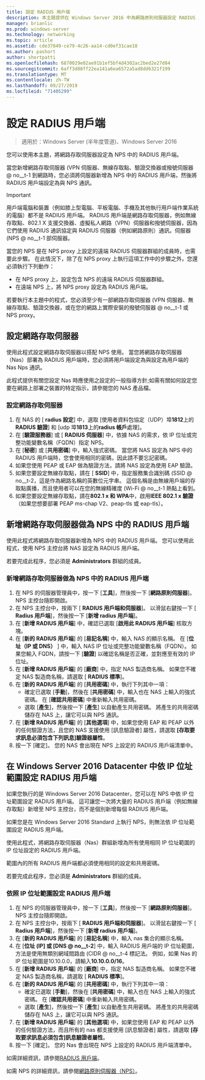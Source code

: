 ```yaml
---
title: 設定 RADIUS 用戶端
description: 本主題提供在 Windows Server 2016 中為網路原則伺服器設定 RADIUS 用戶端的相關資訊。
manager: brianlic
ms.prod: windows-server
ms.technology: networking
ms.topic: article
ms.assetid: cde37849-ce79-4c26-aa14-cd0ef31cae18
ms.author: pashort
author: shortpatti
ms.openlocfilehash: 6870029e02ae91b1ef5bf4d4302ac2bed2e27d84
ms.sourcegitcommit: 6aff3d88ff22ea141a6ea6572a5ad8dd6321f199
ms.translationtype: MT
ms.contentlocale: zh-TW
ms.lasthandoff: 09/27/2019
ms.locfileid: "71405299"
---
```

# <a name="configure-radius-clients"></a>設定 RADIUS 用戶端

>適用於：Windows Server (半年度管道)、Windows Server 2016

您可以使用本主題，將網路存取伺服器設定為 NPS 中的 RADIUS 用戶端。

當您新增網路存取伺服器 \(VPN 伺服器、無線存取點、驗證交換器或撥號伺服器 @ no__t-1 到網路時，您必須將伺服器新增為 NPS 中的 RADIUS 用戶端，然後將 RADIUS 用戶端設定為與 NPS 通訊。

>[!IMPORTANT]
>用戶端電腦和裝置（例如膝上型電腦、平板電腦、手機及其他執行用戶端作業系統的電腦）都不是 RADIUS 用戶端。 RADIUS 用戶端是網路存取伺服器，例如無線存取點、802.1 X 支援交換器、虛擬私人網路（VPN）伺服器和撥號伺服器，因為它們使用 RADIUS 通訊協定與 RADIUS 伺服器（例如網路原則）通訊。伺服器 \(NPS @ no__t-1 部伺服器。

當您的 NPS 是在 NPS proxy 上設定的遠端 RADIUS 伺服器群組的成員時，也需要此步驟。 在此情況下，除了在 NPS proxy 上執行這項工作中的步驟之外，您還必須執行下列動作：

- 在 NPS proxy 上，設定包含 NPS 的遠端 RADIUS 伺服器群組。
- 在遠端 NPS 上，將 NPS proxy 設定為 RADIUS 用戶端。

若要執行本主題中的程式，您必須至少有一部網路存取伺服器 \(VPN 伺服器、無線存取點、驗證交換器，或在您的網路上實際安裝的撥號伺服器 @ no__t-1 或 NPS proxy。

## <a name="configure-the-network-access-server"></a>設定網路存取伺服器

使用此程式設定網路存取伺服器以搭配 NPS 使用。 當您將網路存取伺服器（Nas）部署為 RADIUS 用戶端時，您必須將用戶端設定為與設定為用戶端的 Nas Nps 通訊。

此程式提供有關您設定 Nas 時應使用之設定的一般指導方針;如需有關如何設定您要在網路上部署之裝置的特定指示，請參閱您的 NAS 產品檔。

### <a name="to-configure-the-network-access-server"></a>設定網路存取伺服器

1. 在 NAS 的 [ **radius 設定**] 中，選取 [使用者資料包協定（UDP）埠**1812**上的**RADIUS 驗證**] 和 [udp 埠**1813**上的**radius 帳戶**處理]。
2. 在 [**驗證服務器**] 或 [ **RADIUS 伺服器**] 中，依據 NAS 的需求，依 IP 位址或完整功能變數名稱（FQDN）指定 NPS。 
3. 在 [**秘密**] 或 [**共用密碼**] 中，輸入強式密碼。 當您將 NAS 設定為 NPS 中的 RADIUS 用戶端時，您會使用相同的密碼，因此請不要忘記密碼。
4. 如果您使用 PEAP 或 EAP 做為驗證方法，請將 NAS 設定為使用 EAP 驗證。
5. 如果您要設定無線存取點，請在 [ **SSID**] 中，指定服務集合識別碼 \(SSID @ no__t-2，這是作為網路名稱的英數位元字串。 這個名稱是由無線用戶端的存取點廣播，而且使用者可以在您的無線精確度 \(Wi-Fi @ no__t-1 熱點上看到。
6. 如果您要設定無線存取點，請在**802.1 x 和 WPA**中，啟用**IEEE 802.1 x 驗證**（如果您想要部署 PEAP ms-chap V2、peap-tls 或 eap-tls）。

## <a name="add-the-network-access-server-as-a-radius-client-in-nps"></a>新增網路存取伺服器做為 NPS 中的 RADIUS 用戶端

使用此程式將網路存取伺服器新增為 NPS 中的 RADIUS 用戶端。 您可以使用此程式，使用 NPS 主控台將 NAS 設定為 RADIUS 用戶端。

若要完成此程序，您必須是 **Administrators** 群組的成員。

### <a name="to-add-a-network-access-server-as-a-radius-client-in-nps"></a>新增網路存取伺服器做為 NPS 中的 RADIUS 用戶端

1. 在 NPS 的伺服器管理員中，按一下 [**工具**]，然後按一下 [**網路原則伺服器**]。 NPS 主控台隨即開啟。
2. 在 NPS 主控台中，按兩下 [ **RADIUS 用戶端和伺服器**]。 以滑鼠右鍵按一下 [ **Radius 用戶端**]，然後按一下 [**新增 radius 用戶端**]。 
3. 在 [**新增 RADIUS 用戶端**] 中，確認已選取 [**啟用此 RADIUS 用戶端**] 核取方塊。
4. 在 [**新的 RADIUS 用戶端**] 的 [**易記名稱**] 中，輸入 NAS 的顯示名稱。 在 [**位址（IP 或 DNS）** ] 中，輸入 NAS IP 位址或完整功能變數名稱（FQDN）。 如果您輸入 FQDN，請按一下 [**驗證**] 以確認名稱是否正確，並對應至有效的 IP 位址。 
5. 在 [**新增 RADIUS 用戶端**] 的 [**廠商**] 中，指定 NAS 製造商名稱。 如果您不確定 NAS 製造商名稱，請選取 [ **RADIUS 標準**]。
6. 在 [**新的 RADIUS 用戶端**] 的 [**共用密碼**] 中，執行下列其中一項：
    - 確定已選取 [**手動**]，然後在 [**共用密碼**] 中，輸入也在 NAS 上輸入的強式密碼。 在 [**確認共用密碼**] 中重新輸入共用密碼。
    - 選取 [**產生**]，然後按一下 [**產生**] 以自動產生共用密碼。 將產生的共用密碼儲存在 NAS 上，讓它可以與 NPS 通訊。
7. 在 [**新增 RADIUS 用戶端**] 的 [**其他選項**] 中，如果您使用 EAP 和 PEAP 以外的任何驗證方法，且您的 NAS 支援使用 [訊息驗證者] 屬性，請選取 **[存取要求訊息必須包含下列訊息]驗證器屬性**。
8. 按一下 [確定]。 您的 NAS 會出現在 NPS 上設定的 RADIUS 用戶端清單中。

## <a name="configure-radius-clients-by-ip-address-range-in-windows-server-2016-datacenter"></a>在 Windows Server 2016 Datacenter 中依 IP 位址範圍設定 RADIUS 用戶端

如果您執行的是 Windows Server 2016 Datacenter，您可以在 NPS 中依 IP 位址範圍設定 RADIUS 用戶端。 這可讓您一次將大量的 RADIUS 用戶端（例如無線存取點）新增至 NPS 主控台，而不是個別新增每個 RADIUS 用戶端。

如果您是在 Windows Server 2016 Standard 上執行 NPS，則無法依 IP 位址範圍設定 RADIUS 用戶端。

使用此程式，將網路存取伺服器（Nas）群組新增為所有使用相同 IP 位址範圍的 IP 位址設定的 RADIUS 用戶端。

範圍內的所有 RADIUS 用戶端都必須使用相同的設定和共用密碼。

若要完成此程序，您必須是 **Administrators** 群組的成員。

### <a name="to-set-up-radius-clients-by-ip-address-range"></a>依照 IP 位址範圍設定 RADIUS 用戶端

1. 在 NPS 的伺服器管理員中，按一下 [**工具**]，然後按一下 [**網路原則伺服器**]。 NPS 主控台隨即開啟。
2. 在 NPS 主控台中，按兩下 [ **RADIUS 用戶端和伺服器**]。 以滑鼠右鍵按一下 [ **Radius 用戶端**]，然後按一下 [**新增 radius 用戶端**]。
3. 在 [**新的 RADIUS 用戶端**] 的 [**易記名稱**] 中，輸入 nas 集合的顯示名稱。
4. 在 [**位址 \(IP] 或 [DNS @ no__t-2**] 中，輸入 RADIUS 用戶端的 IP 位址範圍，方法是使用無類別網域間路由 \(CIDR @ no__t-4 標記法。 例如，如果 Nas 的 IP 位址範圍是10.10.0.0，請輸入**10.10.0.0/16**。
5. 在 [**新增 RADIUS 用戶端**] 的 [**廠商**] 中，指定 NAS 製造商名稱。 如果您不確定 NAS 製造商名稱，請選取 [ **RADIUS 標準**]。
6. 在 [**新的 RADIUS 用戶端**] 的 [**共用密碼**] 中，執行下列其中一項：
    - 確定已選取 [**手動**]，然後在 [**共用密碼**] 中，輸入也在 NAS 上輸入的強式密碼。 在 [**確認共用密碼**] 中重新輸入共用密碼。
    - 選取 [**產生**]，然後按一下 [**產生**] 以自動產生共用密碼。 將產生的共用密碼儲存在 NAS 上，讓它可以與 NPS 通訊。
7. 在 [**新增 RADIUS 用戶端**] 的 [**其他選項**] 中，如果您使用 EAP 和 PEAP 以外的任何驗證方法，而且所有的 nas 都支援使用 [訊息驗證者] 屬性，請選取 **[存取要求訊息必須包含]訊息驗證者屬性**。
8. 按一下 [確定]。 您的 Nas 會出現在 NPS 上設定的 RADIUS 用戶端清單中。

如需詳細資訊，請參閱[RADIUS 用戶端](nps-radius-clients.md)。

如需 NPS 的詳細資訊，請參閱[網路原則伺服器（NPS）](nps-top.md)。